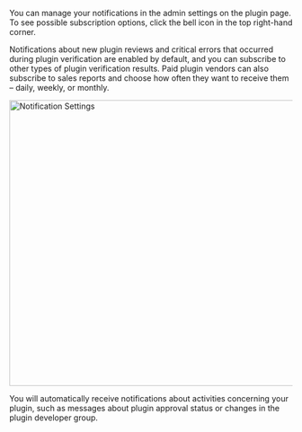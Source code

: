 [//]: # (title: Plugin Notification Settings)

You can manage your notifications in the admin settings on the plugin page. To see possible subscription options, click the bell icon in the top right-hand corner.

Notifications about new plugin reviews and critical errors that occurred during plugin verification are enabled by default, and you can subscribe to other types of plugin verification results. Paid plugin vendors can also subscribe to sales reports and choose how often they want to receive them – daily, weekly, or monthly.

<img src="notification-settings.png" alt="Notification Settings"
width="509"/>

You will automatically receive notifications about activities concerning your plugin, such as messages about plugin approval status or changes in the plugin developer group.

